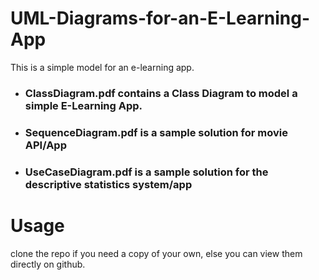 # UML-Diagrams-for-an-E-Learning-App
This is a simple model for an e-learning app.

* ### ClassDiagram.pdf contains a Class Diagram to model a simple E-Learning App.
* ### SequenceDiagram.pdf is a sample solution for movie API/App
* ### UseCaseDiagram.pdf is a sample solution for the descriptive statistics system/app

# Usage
clone the repo if you need a copy of your own, else you can view them directly on github.
